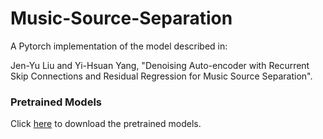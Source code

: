 # Music-Source-Separation
A Pytorch implementation of the model described in:

Jen-Yu Liu and Yi-Hsuan Yang, "Denoising Auto-encoder with Recurrent Skip Connections and Residual Regression for Music Source Separation".

### Pretrained Models

Click [here] to download the pretrained models.

[//]:#

   [here]:https://drive.google.com/open?id=19XgD3Iq04E7Hviiub6v430xsWYzil9ow
